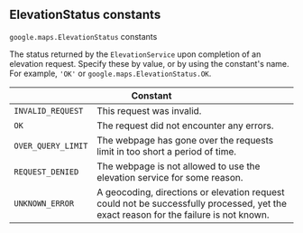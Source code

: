 <h2 id="ElevationStatus"> ElevationStatus constants </h2><p>
<code><span itemprop="path">google.maps</span>.<span itemprop="name">ElevationStatus</span></code>
constants
</p><p>The status returned by the <code>ElevationService</code> upon completion of an elevation request. Specify these by value, or by using the constant's name. For example, <code>'OK'</code> or <code>google.maps.ElevationStatus.OK</code>.</p><div class="devsite-table-wrapper"><table class="constants responsive" summary="ElevationStatus constants">
<thead>
<tr><th colspan="2">Constant</th>
</tr></thead>
<tbody>
<tr>
<td><code><span>INVALID_REQUEST</span></code></td>
<td>This request was invalid.</td>
</tr>
<tr>
<td><code><span>OK</span></code></td>
<td>The request did not encounter any errors.</td>
</tr>
<tr>
<td><code><span>OVER_QUERY_LIMIT</span></code></td>
<td>The webpage has gone over the requests limit in too short a period of time.</td>
</tr>
<tr>
<td><code><span>REQUEST_DENIED</span></code></td>
<td>The webpage is not allowed to use the elevation service for some reason.</td>
</tr>
<tr>
<td><code><span>UNKNOWN_ERROR</span></code></td>
<td>A geocoding, directions or elevation request could not be successfully processed, yet the exact reason for the failure is not known.</td>
</tr>
</tbody>
</table></div>
